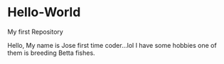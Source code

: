 # Hello-World
My first Repository

Hello, My name is Jose first time coder...lol I have some hobbies one of them is breeding Betta fishes.
